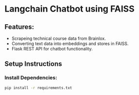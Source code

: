 


# Langchain Chatbot using FAISS

## Features:
- Scrapeing technical course data from Brainlox.
- Converting text data into embeddings and stores in FAISS.
- Flask REST API for chatbot functionality.

## Setup Instructions

### Install Dependencies:
```bash
pip install -r requirements.txt
